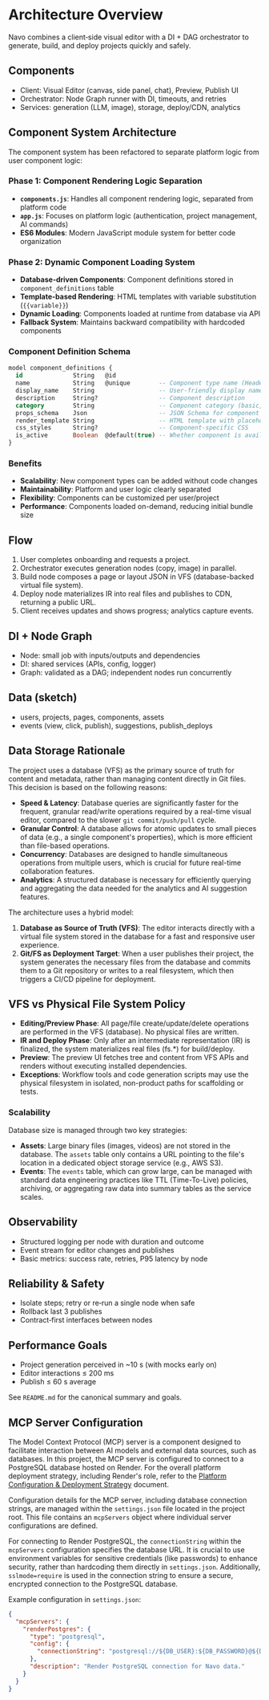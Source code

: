 # Architecture Overview

Navo combines a client‑side visual editor with a DI + DAG orchestrator to generate, build, and deploy projects quickly and safely.

## Components

- Client: Visual Editor (canvas, side panel, chat), Preview, Publish UI
- Orchestrator: Node Graph runner with DI, timeouts, and retries
- Services: generation (LLM, image), storage, deploy/CDN, analytics

## Component System Architecture

The component system has been refactored to separate platform logic from user component logic:

### Phase 1: Component Rendering Logic Separation

- **`components.js`**: Handles all component rendering logic, separated from platform code
- **`app.js`**: Focuses on platform logic (authentication, project management, AI commands)
- **ES6 Modules**: Modern JavaScript module system for better code organization

### Phase 2: Dynamic Component Loading System

- **Database-driven Components**: Component definitions stored in `component_definitions` table
- **Template-based Rendering**: HTML templates with variable substitution (`{{variable}}`)
- **Dynamic Loading**: Components loaded at runtime from database via API
- **Fallback System**: Maintains backward compatibility with hardcoded components

### Component Definition Schema

```sql
model component_definitions {
  id              String   @id
  name            String   @unique        -- Component type name (Header, Hero, etc.)
  display_name    String                  -- User-friendly display name
  description     String?                 -- Component description
  category        String                  -- Component category (basic, forms, etc.)
  props_schema    Json                    -- JSON Schema for component properties
  render_template String                  -- HTML template with placeholders
  css_styles      String?                 -- Component-specific CSS
  is_active       Boolean  @default(true) -- Whether component is available
}
```

### Benefits

- **Scalability**: New component types can be added without code changes
- **Maintainability**: Platform and user logic clearly separated
- **Flexibility**: Components can be customized per user/project
- **Performance**: Components loaded on-demand, reducing initial bundle size

## Flow

1. User completes onboarding and requests a project.
2. Orchestrator executes generation nodes (copy, image) in parallel.
3. Build node composes a page or layout JSON in VFS (database-backed virtual file system).
4. Deploy node materializes IR into real files and publishes to CDN, returning a public URL.
5. Client receives updates and shows progress; analytics capture events.

## DI + Node Graph

- Node: small job with inputs/outputs and dependencies
- DI: shared services (APIs, config, logger)
- Graph: validated as a DAG; independent nodes run concurrently

## Data (sketch)

- users, projects, pages, components, assets
- events (view, click, publish), suggestions, publish_deploys

## Data Storage Rationale

The project uses a database (VFS) as the primary source of truth for content and metadata, rather than managing content directly in Git files. This decision is based on the following reasons:

- **Speed & Latency**: Database queries are significantly faster for the frequent, granular read/write operations required by a real-time visual editor, compared to the slower `git commit/push/pull` cycle.
- **Granular Control**: A database allows for atomic updates to small pieces of data (e.g., a single component's properties), which is more efficient than file-based operations.
- **Concurrency**: Databases are designed to handle simultaneous operations from multiple users, which is crucial for future real-time collaboration features.
- **Analytics**: A structured database is necessary for efficiently querying and aggregating the data needed for the analytics and AI suggestion features.

The architecture uses a hybrid model:

1.  **Database as Source of Truth (VFS)**: The editor interacts directly with a virtual file system stored in the database for a fast and responsive user experience.
2.  **Git/FS as Deployment Target**: When a user publishes their project, the system generates the necessary files from the database and commits them to a Git repository or writes to a real filesystem, which then triggers a CI/CD pipeline for deployment.

## VFS vs Physical File System Policy

- **Editing/Preview Phase**: All page/file create/update/delete operations are performed in the VFS (database). No physical files are written.
- **IR and Deploy Phase**: Only after an intermediate representation (IR) is finalized, the system materializes real files (fs.\*) for build/deploy.
- **Preview**: The preview UI fetches tree and content from VFS APIs and renders without executing installed dependencies.
- **Exceptions**: Workflow tools and code generation scripts may use the physical filesystem in isolated, non-product paths for scaffolding or tests.

### Scalability

Database size is managed through two key strategies:

- **Assets**: Large binary files (images, videos) are not stored in the database. The `assets` table only contains a URL pointing to the file's location in a dedicated object storage service (e.g., AWS S3).
- **Events**: The `events` table, which can grow large, can be managed with standard data engineering practices like TTL (Time-To-Live) policies, archiving, or aggregating raw data into summary tables as the service scales.

## Observability

- Structured logging per node with duration and outcome
- Event stream for editor changes and publishes
- Basic metrics: success rate, retries, P95 latency by node

## Reliability & Safety

- Isolate steps; retry or re‑run a single node when safe
- Rollback last 3 publishes
- Contract‑first interfaces between nodes

## Performance Goals

- Project generation perceived in ~10 s (with mocks early on)
- Editor interactions ≤ 200 ms
- Publish ≤ 60 s average

See `README.md` for the canonical summary and goals.

## MCP Server Configuration

The Model Context Protocol (MCP) server is a component designed to facilitate interaction between AI models and external data sources, such as databases. In this project, the MCP server is configured to connect to a PostgreSQL database hosted on Render. For the overall platform deployment strategy, including Render's role, refer to the [Platform Configuration & Deployment Strategy](../../docs/plan/platform-deployment-strategy.md) document.

Configuration details for the MCP server, including database connection strings, are managed within the `settings.json` file located in the project root. This file contains an `mcpServers` object where individual server configurations are defined.

For connecting to Render PostgreSQL, the `connectionString` within the `mcpServers` configuration specifies the database URL. It is crucial to use environment variables for sensitive credentials (like passwords) to enhance security, rather than hardcoding them directly in `settings.json`. Additionally, `sslmode=require` is used in the connection string to ensure a secure, encrypted connection to the PostgreSQL database.

Example configuration in `settings.json`:

```json
{
  "mcpServers": {
    "renderPostgres": {
      "type": "postgresql",
      "config": {
        "connectionString": "postgresql://${DB_USER}:${DB_PASSWORD}@${DB_HOST}:${DB_PORT}/${DB_NAME}?sslmode=require"
      },
      "description": "Render PostgreSQL connection for Navo data."
    }
  }
}
```
